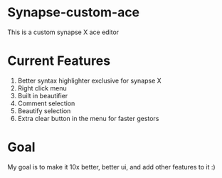 # Synapse-custom-ace
This is a custom synapse X ace editor

# Current Features
1. Better syntax highlighter exclusive for synapse X
2. Right click menu
3. Built in beautifier
4. Comment selection
5. Beautify selection
6. Extra clear button in the menu for faster gestors

# Goal
My goal is to make it 10x better, better ui, and add other features to it :)
